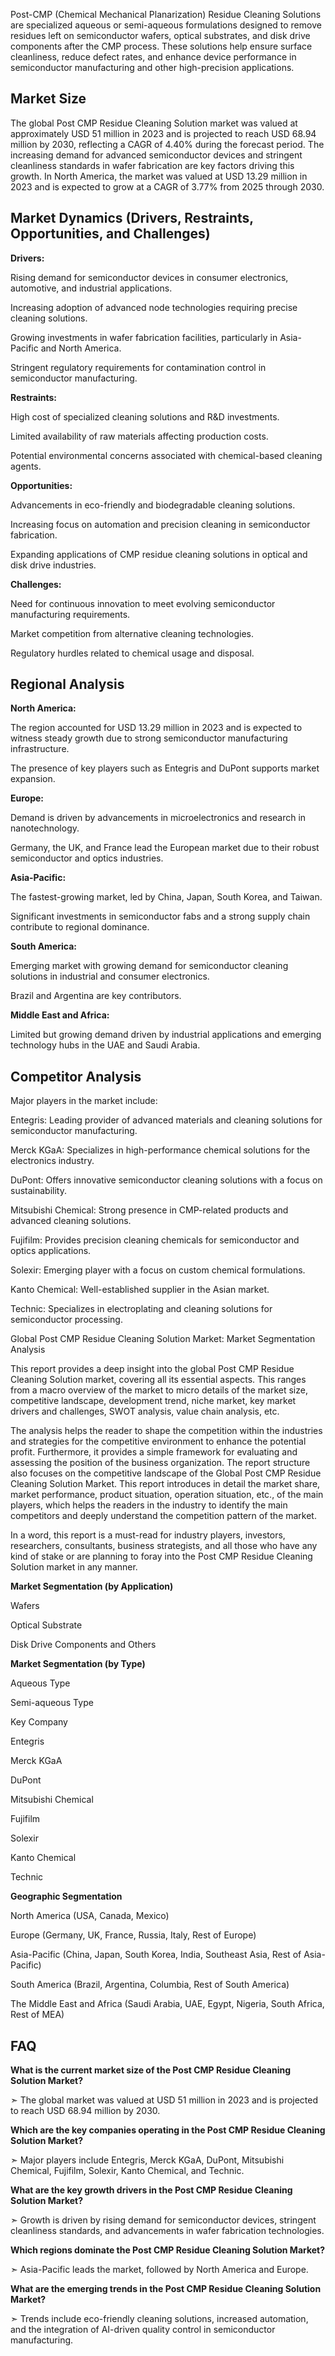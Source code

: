 Post-CMP (Chemical Mechanical Planarization) Residue Cleaning Solutions are specialized aqueous or semi-aqueous formulations designed to remove residues left on semiconductor wafers, optical substrates, and disk drive components after the CMP process. These solutions help ensure surface cleanliness, reduce defect rates, and enhance device performance in semiconductor manufacturing and other high-precision applications.

## Market Size

The global Post CMP Residue Cleaning Solution market was valued at approximately USD 51 million in 2023 and is projected to reach USD 68.94 million by 2030, reflecting a CAGR of 4.40% during the forecast period. The increasing demand for advanced semiconductor devices and stringent cleanliness standards in wafer fabrication are key factors driving this growth. In North America, the market was valued at USD 13.29 million in 2023 and is expected to grow at a CAGR of 3.77% from 2025 through 2030.

## Market Dynamics (Drivers, Restraints, Opportunities, and Challenges)

**Drivers:**

Rising demand for semiconductor devices in consumer electronics, automotive, and industrial applications.

Increasing adoption of advanced node technologies requiring precise cleaning solutions.

Growing investments in wafer fabrication facilities, particularly in Asia-Pacific and North America.

Stringent regulatory requirements for contamination control in semiconductor manufacturing.

**Restraints:**

High cost of specialized cleaning solutions and R&D investments.

Limited availability of raw materials affecting production costs.

Potential environmental concerns associated with chemical-based cleaning agents.

**Opportunities:**

Advancements in eco-friendly and biodegradable cleaning solutions.

Increasing focus on automation and precision cleaning in semiconductor fabrication.

Expanding applications of CMP residue cleaning solutions in optical and disk drive industries.

**Challenges:**

Need for continuous innovation to meet evolving semiconductor manufacturing requirements.

Market competition from alternative cleaning technologies.

Regulatory hurdles related to chemical usage and disposal.

## Regional Analysis

**North America:**

The region accounted for USD 13.29 million in 2023 and is expected to witness steady growth due to strong semiconductor manufacturing infrastructure.

The presence of key players such as Entegris and DuPont supports market expansion.

**Europe:**

Demand is driven by advancements in microelectronics and research in nanotechnology.

Germany, the UK, and France lead the European market due to their robust semiconductor and optics industries.

**Asia-Pacific:**

The fastest-growing market, led by China, Japan, South Korea, and Taiwan.

Significant investments in semiconductor fabs and a strong supply chain contribute to regional dominance.

**South America:**

Emerging market with growing demand for semiconductor cleaning solutions in industrial and consumer electronics.

Brazil and Argentina are key contributors.

**Middle East and Africa:**

Limited but growing demand driven by industrial applications and emerging technology hubs in the UAE and Saudi Arabia.

## Competitor Analysis

Major players in the market include:

Entegris: Leading provider of advanced materials and cleaning solutions for semiconductor manufacturing.

Merck KGaA: Specializes in high-performance chemical solutions for the electronics industry.

DuPont: Offers innovative semiconductor cleaning solutions with a focus on sustainability.

Mitsubishi Chemical: Strong presence in CMP-related products and advanced cleaning solutions.

Fujifilm: Provides precision cleaning chemicals for semiconductor and optics applications.

Solexir: Emerging player with a focus on custom chemical formulations.

Kanto Chemical: Well-established supplier in the Asian market.

Technic: Specializes in electroplating and cleaning solutions for semiconductor processing.

Global Post CMP Residue Cleaning Solution Market: Market Segmentation Analysis

This report provides a deep insight into the global Post CMP Residue Cleaning Solution market, covering all its essential aspects. This ranges from a macro overview of the market to micro details of the market size, competitive landscape, development trend, niche market, key market drivers and challenges, SWOT analysis, value chain analysis, etc.

The analysis helps the reader to shape the competition within the industries and strategies for the competitive environment to enhance the potential profit. Furthermore, it provides a simple framework for evaluating and assessing the position of the business organization. The report structure also focuses on the competitive landscape of the Global Post CMP Residue Cleaning Solution Market. This report introduces in detail the market share, market performance, product situation, operation situation, etc., of the main players, which helps the readers in the industry to identify the main competitors and deeply understand the competition pattern of the market.

In a word, this report is a must-read for industry players, investors, researchers, consultants, business strategists, and all those who have any kind of stake or are planning to foray into the Post CMP Residue Cleaning Solution market in any manner.

**Market Segmentation (by Application)**

Wafers

Optical Substrate

Disk Drive Components and Others

**Market Segmentation (by Type)**

Aqueous Type

Semi-aqueous Type

Key Company

Entegris

Merck KGaA

DuPont

Mitsubishi Chemical

Fujifilm

Solexir

Kanto Chemical

Technic

**Geographic Segmentation**

North America (USA, Canada, Mexico)

Europe (Germany, UK, France, Russia, Italy, Rest of Europe)

Asia-Pacific (China, Japan, South Korea, India, Southeast Asia, Rest of Asia-Pacific)

South America (Brazil, Argentina, Columbia, Rest of South America)

The Middle East and Africa (Saudi Arabia, UAE, Egypt, Nigeria, South Africa, Rest of MEA)

## FAQ 

**What is the current market size of the Post CMP Residue Cleaning Solution Market?**

➣ The global market was valued at USD 51 million in 2023 and is projected to reach USD 68.94 million by 2030.

**Which are the key companies operating in the Post CMP Residue Cleaning Solution Market?**

➣ Major players include Entegris, Merck KGaA, DuPont, Mitsubishi Chemical, Fujifilm, Solexir, Kanto Chemical, and Technic.

**What are the key growth drivers in the Post CMP Residue Cleaning Solution Market?**

➣ Growth is driven by rising demand for semiconductor devices, stringent cleanliness standards, and advancements in wafer fabrication technologies.

**Which regions dominate the Post CMP Residue Cleaning Solution Market?**

➣ Asia-Pacific leads the market, followed by North America and Europe.

**What are the emerging trends in the Post CMP Residue Cleaning Solution Market?**

➣ Trends include eco-friendly cleaning solutions, increased automation, and the integration of AI-driven quality control in semiconductor manufacturing.
